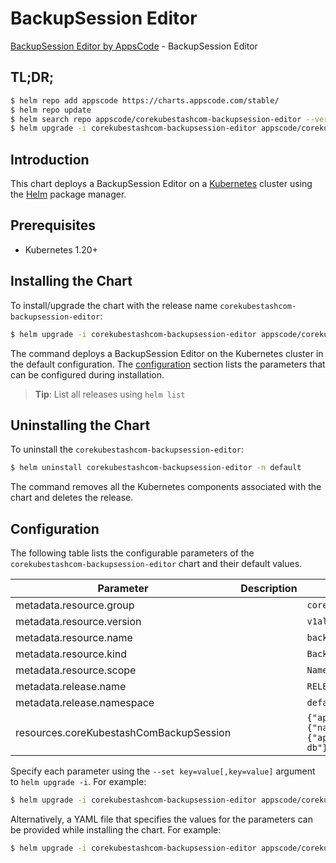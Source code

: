 # BackupSession Editor

[BackupSession Editor by AppsCode](https://appscode.com) - BackupSession Editor

## TL;DR;

```bash
$ helm repo add appscode https://charts.appscode.com/stable/
$ helm repo update
$ helm search repo appscode/corekubestashcom-backupsession-editor --version=v0.24.0
$ helm upgrade -i corekubestashcom-backupsession-editor appscode/corekubestashcom-backupsession-editor -n default --create-namespace --version=v0.24.0
```

## Introduction

This chart deploys a BackupSession Editor on a [Kubernetes](http://kubernetes.io) cluster using the [Helm](https://helm.sh) package manager.

## Prerequisites

- Kubernetes 1.20+

## Installing the Chart

To install/upgrade the chart with the release name `corekubestashcom-backupsession-editor`:

```bash
$ helm upgrade -i corekubestashcom-backupsession-editor appscode/corekubestashcom-backupsession-editor -n default --create-namespace --version=v0.24.0
```

The command deploys a BackupSession Editor on the Kubernetes cluster in the default configuration. The [configuration](#configuration) section lists the parameters that can be configured during installation.

> **Tip**: List all releases using `helm list`

## Uninstalling the Chart

To uninstall the `corekubestashcom-backupsession-editor`:

```bash
$ helm uninstall corekubestashcom-backupsession-editor -n default
```

The command removes all the Kubernetes components associated with the chart and deletes the release.

## Configuration

The following table lists the configurable parameters of the `corekubestashcom-backupsession-editor` chart and their default values.

|                Parameter                | Description |                                                                                                                            Default                                                                                                                             |
|-----------------------------------------|-------------|----------------------------------------------------------------------------------------------------------------------------------------------------------------------------------------------------------------------------------------------------------------|
| metadata.resource.group                 |             | <code>core.kubestash.com</code>                                                                                                                                                                                                                                |
| metadata.resource.version               |             | <code>v1alpha1</code>                                                                                                                                                                                                                                          |
| metadata.resource.name                  |             | <code>backupsessions</code>                                                                                                                                                                                                                                    |
| metadata.resource.kind                  |             | <code>BackupSession</code>                                                                                                                                                                                                                                     |
| metadata.resource.scope                 |             | <code>Namespaced</code>                                                                                                                                                                                                                                        |
| metadata.release.name                   |             | <code>RELEASE-NAME</code>                                                                                                                                                                                                                                      |
| metadata.release.namespace              |             | <code>default</code>                                                                                                                                                                                                                                           |
| resources.coreKubestashComBackupSession |             | <code>{"apiVersion":"core.kubestash.com/v1alpha1","kind":"BackupSession","metadata":{"name":"backup-app","namespace":"demo"},"spec":{"invoker":{"apiGroup":"core.kubestash.com","kind":"BackupConfiguration","name":"ace-db"},"session":"full-backup"}}</code> |


Specify each parameter using the `--set key=value[,key=value]` argument to `helm upgrade -i`. For example:

```bash
$ helm upgrade -i corekubestashcom-backupsession-editor appscode/corekubestashcom-backupsession-editor -n default --create-namespace --version=v0.24.0 --set metadata.resource.group=core.kubestash.com
```

Alternatively, a YAML file that specifies the values for the parameters can be provided while
installing the chart. For example:

```bash
$ helm upgrade -i corekubestashcom-backupsession-editor appscode/corekubestashcom-backupsession-editor -n default --create-namespace --version=v0.24.0 --values values.yaml
```
